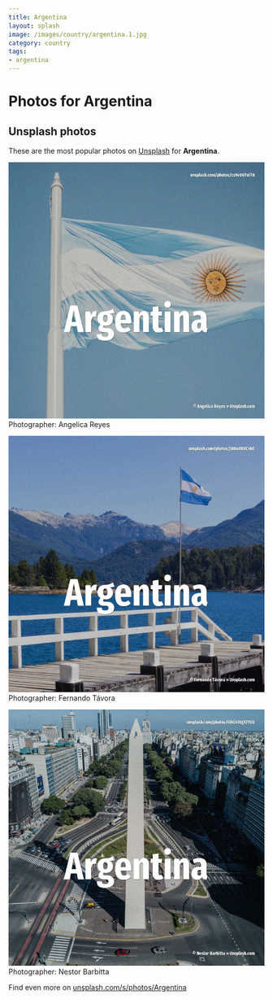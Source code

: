 ```yaml
---
title: Argentina
layout: splash
image: /images/country/argentina.1.jpg
category: country
tags:
- argentina
---
```

# Photos for Argentina
 
## Unsplash photos
These are the most popular photos on [Unsplash](https://unsplash.com) for **Argentina**.
 
![Argentina](/images/country/argentina.1.jpg)
Photographer:  Angelica Reyes
 
![Argentina](/images/country/argentina.2.jpg)
Photographer:  Fernando Távora
 
![Argentina](/images/country/argentina.3.jpg)
Photographer:  Nestor Barbitta
 
Find even more on [unsplash.com/s/photos/Argentina](https://unsplash.com/s/photos/Argentina)
 
